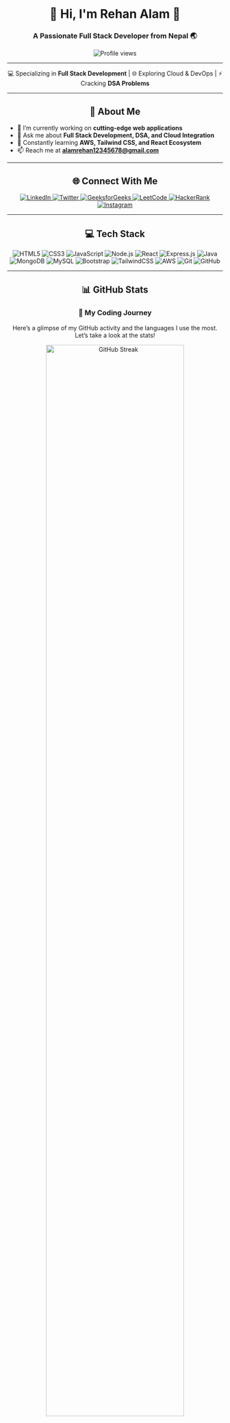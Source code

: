 <h1 align="center">🌟 Hi, I'm Rehan Alam 🌟</h1>
<h3 align="center">A Passionate Full Stack Developer from Nepal 🌏</h3>

<p align="center">
  <img src="https://komarev.com/ghpvc/?username=mohmadalamansari&label=Profile%20views&color=blue&style=flat-square" alt="Profile views" />
</p>

---

<p align="center">
  💻 Specializing in <strong>Full Stack Development</strong> | 🌐 Exploring Cloud & DevOps | ⚡ Cracking <strong>DSA Problems</strong>
</p>

---

<h2 align="center">🚀 About Me</h2>

- 🔭 I’m currently working on **cutting-edge web applications**  
- 💬 Ask me about **Full Stack Development, DSA, and Cloud Integration**  
- 🌱 Constantly learning **AWS, Tailwind CSS, and React Ecosystem**  
- 📫 Reach me at **alamrehan12345678@gmail.com**

---

<h2 align="center">🌐 Connect With Me</h2>
<p align="center">
  <a href="https://linkedin.com/in/rehanalam786" target="_blank">
    <img src="https://img.shields.io/badge/-LinkedIn-blue?style=for-the-badge&logo=linkedin" alt="LinkedIn" />
  </a>
  <a href="https://twitter.com/mohmadalamrehan" target="_blank">
    <img src="https://img.shields.io/badge/-Twitter-1DA1F2?style=for-the-badge&logo=twitter&logoColor=white" alt="Twitter" />
  </a>
  <a href="https://auth.geeksforgeeks.org/user/mohmadalam/profile" target="_blank">
    <img src="https://img.shields.io/badge/-GeeksforGeeks-00C853?style=for-the-badge&logo=geeksforgeeks" alt="GeeksforGeeks" />
  </a>
  <a href="https://leetcode.com/alamrehan/" target="_blank">
    <img src="https://img.shields.io/badge/-LeetCode-orange?style=for-the-badge&logo=leetcode" alt="LeetCode" />
  </a>
  <a href="https://www.hackerrank.com/alamrehan1234561" target="_blank">
    <img src="https://img.shields.io/badge/-HackerRank-darkgreen?style=for-the-badge&logo=hackerrank" alt="HackerRank" />
  </a>
  <a href="https://instagram.com/mohmad_rehan_alam" target="_blank">
    <img src="https://img.shields.io/badge/-Instagram-E4405F?style=for-the-badge&logo=instagram&logoColor=white" alt="Instagram" />
  </a>
</p>

---

<h2 align="center">💻 Tech Stack</h2>
<p align="center">
  <img src="https://img.shields.io/badge/-HTML5-orange?style=flat-square&logo=html5&logoColor=white" alt="HTML5" />
  <img src="https://img.shields.io/badge/-CSS3-blue?style=flat-square&logo=css3&logoColor=white" alt="CSS3" />
  <img src="https://img.shields.io/badge/-JavaScript-yellow?style=flat-square&logo=javascript&logoColor=white" alt="JavaScript" />
  <img src="https://img.shields.io/badge/-Node.js-green?style=flat-square&logo=node.js&logoColor=white" alt="Node.js" />
  <img src="https://img.shields.io/badge/-React-blue?style=flat-square&logo=react&logoColor=white" alt="React" />
  <img src="https://img.shields.io/badge/-Express.js-black?style=flat-square&logo=express&logoColor=white" alt="Express.js" />
  <img src="https://img.shields.io/badge/-Java-orange?style=flat-square&logo=java&logoColor=white" alt="Java" />
  <img src="https://img.shields.io/badge/-MongoDB-green?style=flat-square&logo=mongodb&logoColor=white" alt="MongoDB" />
  <img src="https://img.shields.io/badge/-MySQL-blue?style=flat-square&logo=mysql&logoColor=white" alt="MySQL" />
  <img src="https://img.shields.io/badge/-Bootstrap-purple?style=flat-square&logo=bootstrap&logoColor=white" alt="Bootstrap" />
  <img src="https://img.shields.io/badge/-TailwindCSS-blue?style=flat-square&logo=tailwindcss&logoColor=white" alt="TailwindCSS" />
  <img src="https://img.shields.io/badge/-AWS-orange?style=flat-square&logo=amazonaws&logoColor=white" alt="AWS" />
  <img src="https://img.shields.io/badge/-Git-red?style=flat-square&logo=git&logoColor=white" alt="Git" />
  <img src="https://img.shields.io/badge/-GitHub-black?style=flat-square&logo=github&logoColor=white" alt="GitHub" />
</p>

---

<h2 align="center">📊 GitHub Stats</h2>
<div align="center"> <h3>🚀 My Coding Journey</h3> <p>Here’s a glimpse of my GitHub activity and the languages I use the most. Let’s take a look at the stats!</p> <p> <img src="https://github-readme-streak-stats.herokuapp.com/?user=mohmadalamansari&theme=radical&hide_border=true&date_format=j%20M%5B%20Y%5D" alt="GitHub Streak" width="80%" /> </p> <h4>📈 Top Programming Languages</h4> <p> <img src="https://github-readme-stats.vercel.app/api/top-langs/?username=mohmadalamansari&layout=compact&theme=radical&hide_border=true" alt="Top Languages" width="80%" /> </p> <h4>📊 GitHub Stats Overview</h4> <p> <img src="https://github-readme-stats.vercel.app/api?username=mohmadalamansari&show_icons=true&theme=radical&hide_border=true" alt="GitHub Stats" width="80%" /> </p> </div>
---

<h2 align="center">💡 Fun Fact</h2>
<p align="center">
  I believe every bug has a story to tell! Debugging is like solving puzzles, and I love them!
</p>
